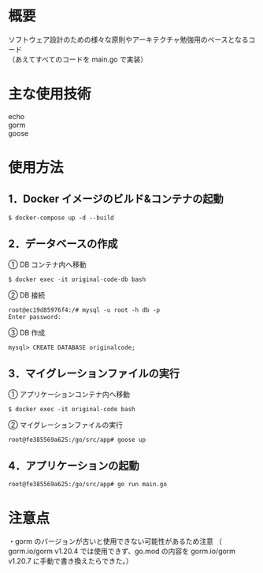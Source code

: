 # 概要

ソフトウェア設計のための様々な原則やアーキテクチャ勉強用のベースとなるコード  
（あえてすべてのコードを main.go で実装）

# 主な使用技術

echo  
gorm  
goose

# 使用方法

## 1．Docker イメージのビルド&コンテナの起動

```
$ docker-compose up -d --build
```

## 2．データベースの作成

① DB コンテナ内へ移動

```
$ docker exec -it original-code-db bash
```

② DB 接続

```
root@ec19d85976f4:/# mysql -u root -h db -p
Enter password:
```

③ DB 作成

```
mysql> CREATE DATABASE originalcode;
```

## 3．マイグレーションファイルの実行

① アプリケーションコンテナ内へ移動

```
$ docker exec -it original-code bash
```

② マイグレーションファイルの実行

```
root@fe385569a625:/go/src/app# goose up
```

## 4．アプリケーションの起動

```
root@fe385569a625:/go/src/app# go run main.go
```

# 注意点

・gorm のバージョンが古いと使用できない可能性があるため注意
（ gorm.io/gorm v1.20.4 では使用できず、go.mod の内容を gorm.io/gorm v1.20.7 に手動で書き換えたらできた。）
